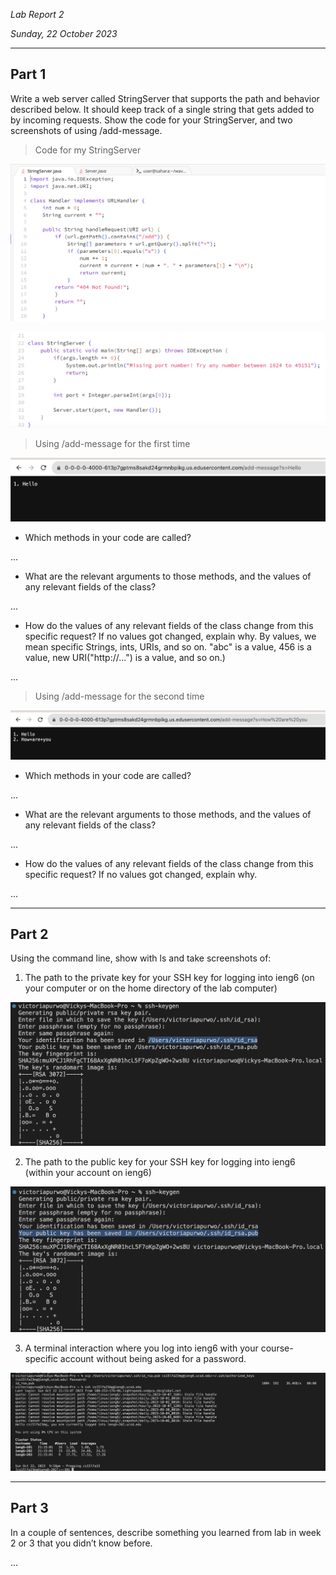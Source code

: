 *Lab Report 2*

*Sunday, 22 October 2023*

---

## Part 1

Write a web server called StringServer that supports the path and behavior described below. It should keep track of a single string that gets added to by incoming requests. Show the code for your StringServer, and two screenshots of using /add-message.

> Code for my StringServer

![Image](StringServer1.png)

![Image](StringServer2.png)

> Using /add-message for the first time

![Image](AddMsg1.png)

- Which methods in your code are called?

...
  
- What are the relevant arguments to those methods, and the values of any relevant fields of the class?

...
  
- How do the values of any relevant fields of the class change from this specific request? If no values got changed, explain why.
By values, we mean specific Strings, ints, URIs, and so on. "abc" is a value, 456 is a value, new URI("http://...") is a value, and so on.)

...

> Using /add-message for the second time

![Image](AddMsg2.png)

- Which methods in your code are called?

...
  
- What are the relevant arguments to those methods, and the values of any relevant fields of the class?

...
  
- How do the values of any relevant fields of the class change from this specific request? If no values got changed, explain why.

...

---

## Part 2

Using the command line, show with ls and take screenshots of:

1. The path to the private key for your SSH key for logging into ieng6 (on your computer or on the home directory of the lab computer)

![Image](LR2P21.png)

2. The path to the public key for your SSH key for logging into ieng6 (within your account on ieng6)

![Image](LR2P22.png)

3. A terminal interaction where you log into ieng6 with your course-specific account without being asked for a password.

![Image](LR2P23.png)

---

## Part 3

In a couple of sentences, describe something you learned from lab in week 2 or 3 that you didn’t know before.

...
